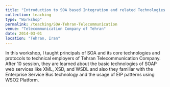 ```yaml
---
title: "Introduction to SOA based Integration and related Technologies: XML, XSD, SOAP, Web Service, and ESB"
collection: teaching
type: "Workshop"
permalink: /teaching/SOA-Tehran-Telecommunication
venue: "Telecommunication Company of Tehran"
date: 2014-03-01
location: "Tehran, Iran"
---
```


In this workshop, I taught principals of SOA and its core technologies and protocols to technical employers of Tehran Telecommunication Company. After 10 session, they are learned about the basic technologies of SOAP web services like XML, XSD, and WSDL and also they familiar with the Enterprise Service Bus technology and the usage of EIP patterns using WSO2 Platform.  

